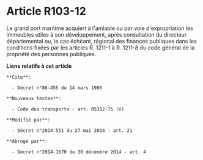 # Article R103-12

Le grand port maritime acquiert à l'amiable ou par voie d'expropriation les immeubles utiles à son développement, après
consultation du directeur départemental ou, le cas échéant, régional des finances publiques dans les conditions fixées par
les articles R. 1211-1 à R. 1211-8 du code général de la propriété des personnes publiques.

**Liens relatifs à cet article**

	**Cite**:

	  - Décret n°86-455 du 14 mars 1986

	**Nouveaux textes**:

	  - Code des transports - art. R5312-75 (V)

	**Modifié par**:

	  - Décret n°2014-551 du 27 mai 2014 - art. 21

	**Abrogé par**:

	  - Décret n°2014-1670 du 30 décembre 2014 - art. 4

